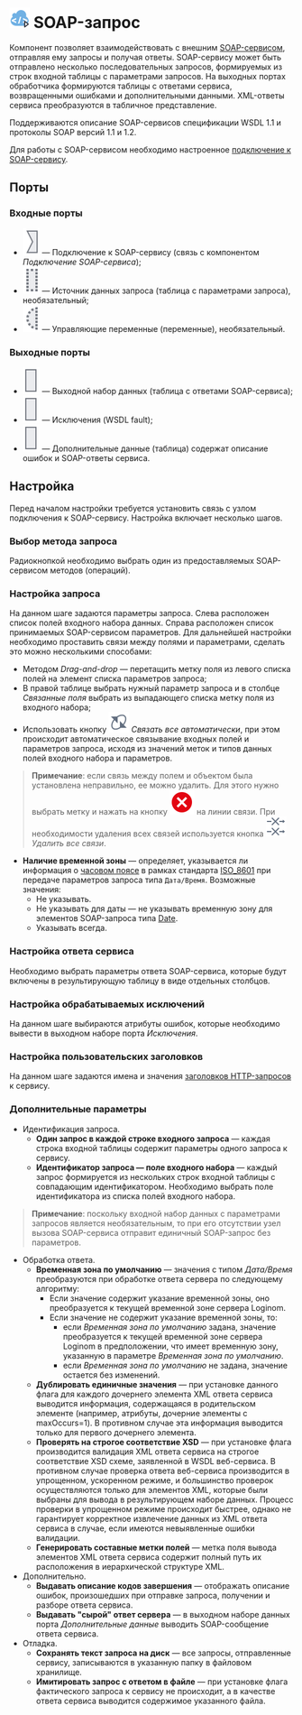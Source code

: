 # ![ ](../../images/icons/data-sources/web-soap-client_default.svg) SOAP-запрос

Компонент позволяет взаимодействовать с внешним [SOAP-сервисом](https://ru.wikipedia.org/wiki/SOAP), отправляя ему запросы и получая ответы. SOAP-сервису может быть отправлено несколько последовательных запросов, формируемых из строк входной таблицы с параметрами запросов. На выходных портах обработчика формируются таблицы с ответами сервиса, возвращенными ошибками и дополнительными данными. XML-ответы сервиса преобразуются в табличное представление.

Поддерживаются описание SOAP-сервисов спецификации WSDL 1.1 и протоколы SOAP версий 1.1 и 1.2.

Для работы с SOAP-сервисом необходимо настроенное [подключение к SOAP-сервису](../../integration/connections/list/soap-service.md).

## Порты

### Входные порты

* ![ ](../../images/icons/app/node/ports/inputs/link_inactive.svg) — Подключение к SOAP-сервису (связь с компонентом *Подключение SOAP-сервиса*);
* ![ ](../../images/icons/app/node/ports/inputs-optional/table_inactive.svg) — Источник данных запроса (таблица с параметрами запроса), необязательный;
* ![ ](../../images/icons/app/node/ports/inputs-optional/variable_inactive.svg) — Управляющие переменные (переменные), необязательный.

### Выходные порты

* ![ ](../../images/icons/app/node/ports/outputs/table_inactive.svg) — Выходной набор данных (таблица с ответами SOAP-сервиса);
* ![ ](../../images/icons/app/node/ports/outputs/table_inactive.svg) — Исключения (WSDL fault);
* ![ ](../../images/icons/app/node/ports/outputs/table_inactive.svg) — Дополнительные данные (таблица) содержат описание ошибок и SOAP-ответы сервиса.

## Настройка

Перед началом настройки требуется установить связь с узлом подключения к SOAP-сервису. Настройка включает несколько шагов.

### Выбор метода запроса

Радиокнопкой необходимо выбрать один из предоставляемых SOAP-сервисом методов (операций).

### Настройка запроса

На данном шаге задаются параметры запроса. Слева расположен список полей входного набора данных. Справа расположен список принимаемых SOAP-сервисом параметров. Для дальнейшей настройки необходимо проставить связи между полями и параметрами, сделать это можно несколькими способами:

* Методом *Drag-and-drop* — перетащить метку поля из левого списка полей на элемент списка параметров запроса;
* В правой таблице выбрать нужный параметр запроса и в столбце *Связанные поля* выбрать из выпадающего списка метку поля из входного набора;
* Использовать кнопку ![ ](../../images/icons/toolbar-controls/auto-connect_default.svg) *Связать все автоматически*, при этом происходит автоматическое связывание входных полей и параметров запроса, исходя из значений меток и типов данных полей входного набора и параметров.

> **Примечание**: если связь между полем и объектом была установлена неправильно, ее можно удалить. Для этого нужно выбрать метку и нажать на кнопку ![ ](../../images/icons/link-grid/remove-link_hover.svg) на линии связи. При необходимости удаления всех связей используется кнопка ![ ](../../images/icons/toolbar-controls/remove-all-links_default.svg) *Удалить все связи*.

* **Наличие временной зоны** — определяет, указывается ли информация о [часовом поясе](https://ru.wikipedia.org/wiki/Список_часовых_поясов_по_странам) в рамках стандарта [ISO_8601](https://ru.wikipedia.org/wiki/ISO_8601) при передаче параметров запроса типа `Дата/Время`. Возможные значения:
  * Не указывать.
  * Не указывать для даты — не указывать временную зону для элементов SOAP-запроса типа [Date](https://www.w3.org/TR/xmlschema-2/#date).
  * Указывать всегда.

### Настройка ответа сервиса

Необходимо выбрать параметры ответа SOAP-сервиса, которые будут включены в результирующую таблицу в виде отдельных столбцов.

### Настройка обрабатываемых исключений

На данном шаге выбираются атрибуты ошибок, которые необходимо вывести в выходном наборе порта *Исключения*.

### Настройка пользовательских заголовков

На данном шаге задаются имена и значения [заголовков HTTP-запросов](https://ru.wikipedia.org/wiki/HTTP#Заголовки) к сервису.

### Дополнительные параметры

* Идентификация запроса.
  * **Один запрос в каждой строке входного запроса** — каждая строка входной таблицы содержит параметры одного запроса к сервису.
  * **Идентификатор запроса — поле входного набора** — каждый запрос формируется из нескольких строк входной таблицы с совпадающим идентификатором. Необходимо выбрать поле идентификатора из списка полей входного набора.

> **Примечание**: поскольку входной набор данных с параметрами запросов является необязательным, то при его отсутствии узел вызова SOAP-сервиса отправит единичный SOAP-запрос без параметров.

* Обработка ответа.
  * **Временная зона по умолчанию** — значения с типом *Дата/Время* преобразуются при обработке ответа сервера по следующему алгоритму:
    * Если значение содержит указание временной зоны, оно преобразуется к текущей временной зоне сервера Loginom.
    * Если значение не содержит указание временной зоны, то:
      * если *Временная зона по умолчанию* задана, значение преобразуется к текущей временной зоне сервера Loginom в предположении, что имеет временную зону, указанную в параметре *Временная зона по умолчанию*.
      * если *Временная зона по умолчанию* не задана, значение остается без изменений.
  * **Дублировать единичные значения** — при установке данного флага для каждого дочернего элемента XML ответа сервиса выводится информация, содержащаяся в родительском элементе (например, атрибуты, дочерние элементы с maxOccurs=1). В противном случае эта информация выводится только для первого дочернего элемента.
  * **Проверять на строгое соответствие XSD** — при установке флага производится валидация XML ответа сервиса на строгое соответствие XSD схеме, заявленной в WSDL веб-сервиса. В противном случае проверка ответа веб-сервиса производится в упрощенном, ускоренном режиме, и большинство проверок осуществляются только для элементов XML, которые были выбраны для вывода в результирующем наборе данных. Процесс проверки в упрощенном режиме происходит быстрее, однако не гарантирует корректное извлечение данных из XML ответа сервиса в случае, если имеются невыявленные ошибки валидации.
  * **Генерировать составные метки полей** — метка поля вывода элементов XML ответа сервиса содержит полный путь их расположения в иерархической структуре XML.
* Дополнительно.
  * **Выдавать описание кодов завершения** — отображать описание ошибок, произошедших при отправке запроса, получении и разборе ответа сервиса.
  * **Выдавать "сырой" ответ сервера** — в выходном наборе данных порта *Дополнительные данные* выводить SOAP-сообщение ответа сервиса.
* Отладка.
  * **Сохранять текст запроса на диск** — все запросы, отправленные сервису, записываются в указанную папку в файловом хранилище.
  * **Имитировать запрос с ответом в файле** — при установке флага фактического запроса к сервису не происходит, а в качестве ответа сервиса выводится содержимое указанного файла.
